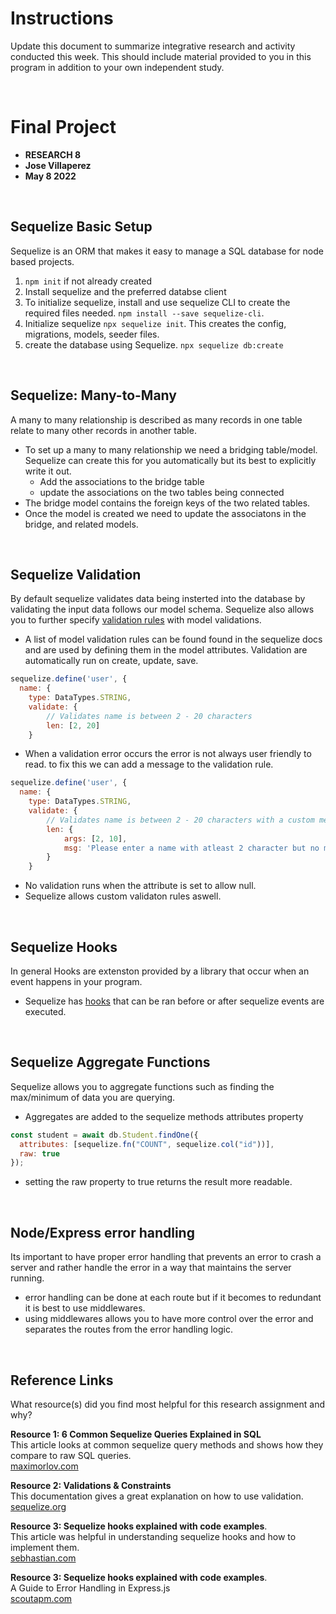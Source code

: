# Instructions 
Update this document to summarize integrative research and activity conducted this week. This should include material provided to you in this program in addition to your own independent study.    

<br>

# Final Project 

* **RESEARCH 8**
* **Jose Villaperez**
* **May 8 2022**

<br>

## Sequelize Basic Setup
Sequelize is an ORM that makes it easy to manage a SQL database for node based projects.

1. `npm init` if not already created
2. Install sequelize and the preferred databse client
3. To initialize sequelize, install and use sequelize CLI to create the required files needed. `npm install --save sequelize-cli`.
4. Initialize sequelize `npx sequelize init`. This creates the config, migrations, models, seeder files.
5. create the database using Sequelize. `npx sequelize db:create`

<br>

## Sequelize: Many-to-Many
A many to many relationship is described as many records in one table relate to many other records in another table.

* To set up a many to many relationship we need a bridging table/model. Sequelize can create this for you automatically but its best to explicitly write it out.
	* Add the associations to the bridge table
	* update the associations on the two tables being connected
* The bridge model contains the foreign keys of the two related tables.
* Once the model is created we need to update the associatons in the bridge, and related models.

<br>

## Sequelize Validation
By default sequelize validates data being insterted into the database by validating the input data follows our model schema. Sequelize also allows you to further specify [validation rules](https://sequelize.org/docs/v6/core-concepts/validations-and-constraints/#:~:text=Validations%20are%20checks%20performed%20in,to%20the%20database%20at%20all.) with model validations.

* A list of model validation rules can be found found in the sequelize docs and are used by defining them in the model attributes. Validation are automatically run on create, update, save.

```js
sequelize.define('user', {
  name: {
    type: DataTypes.STRING,
    validate: {
    	// Validates name is between 2 - 20 characters
    	len: [2, 20]
    }
```

* When a validation error occurs the error is not always user friendly to read. to fix this we can add a message to the validation rule.

```js
sequelize.define('user', {
  name: {
    type: DataTypes.STRING,
    validate: {
    	// Validates name is between 2 - 20 characters with a custom message if invalid
    	len: {
    		args: [2, 10],
    		msg: 'Please enter a name with atleast 2 character but no more than 20.'
    	}
    }
```

* No validation runs when the attribute is set to allow null.
* Sequelize allows custom validaton rules aswell. 

<br>

## Sequelize Hooks
In general Hooks are extenston provided by a library that occur when an event happens in your program. 

* Sequelize has [hooks](https://github.com/sequelize/sequelize/blob/v6/src/hooks.js#L7) that can be ran before or after sequelize events are executed.  


<br>

## Sequelize Aggregate Functions
Sequelize allows you to aggregate functions such as finding the max/minimum of data you are querying.

* Aggregates are added to the sequelize methods attributes property

```js
const student = await db.Student.findOne({
  attributes: [sequelize.fn("COUNT", sequelize.col("id"))],
  raw: true
});
```
* setting the raw property to true returns the result more readable.

<br>  

## Node/Express error handling
Its important to have proper error handling that prevents an error to crash a server and rather handle the error in a way that maintains the server running.

* error handling can be done at each route but if it becomes to redundant it is best to use middlewares.
* using middlewares allows you to have more control over the error and separates the routes from the error handling logic.

<br>

## Reference Links
What resource(s) did you find most helpful for this research assignment and why? 


**Resource 1: 6 Common Sequelize Queries Explained in SQL**  
This article looks at common sequelize query methods and shows how they compare to raw SQL queries.  
[maximorlov.com](https://maximorlov.com/6-common-sequelize-queries-rewritten-in-sql/)


**Resource 2: Validations & Constraints**   
This documentation gives a great explanation on how to use validation.     
[sequelize.org](https://sequelize.org/docs/v6/core-concepts/validations-and-constraints/#:~:text=Validations%20are%20checks%20performed%20in,to%20the%20database%20at%20all.)

**Resource 3: Sequelize hooks explained with code examples**.  
This article was helpful in understanding sequelize hooks and how to implement them.        
[sebhastian.com](https://sebhastian.com/sequelize-hooks/)

**Resource 3: Sequelize hooks explained with code examples**.  
A Guide to Error Handling in Express.js    
[scoutapm.com](https://scoutapm.com/blog/express-error-handling#h_625988582581619642987320)







